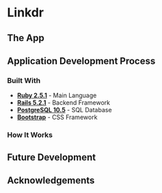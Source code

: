 # Linkdr

## The App


## Application Development Process
### Built With
- **[Ruby 2.5.1](https://www.ruby-lang.org/en/)** - Main Language
- **[Rails 5.2.1](https://rubyonrails.org)** - Backend Framework
- **[PostgreSQL 10.5]()** - SQL Database
- **[Bootstrap](https://getbootstrap.com/)** - CSS Framework

### How It Works

## Future Development

## Acknowledgements
